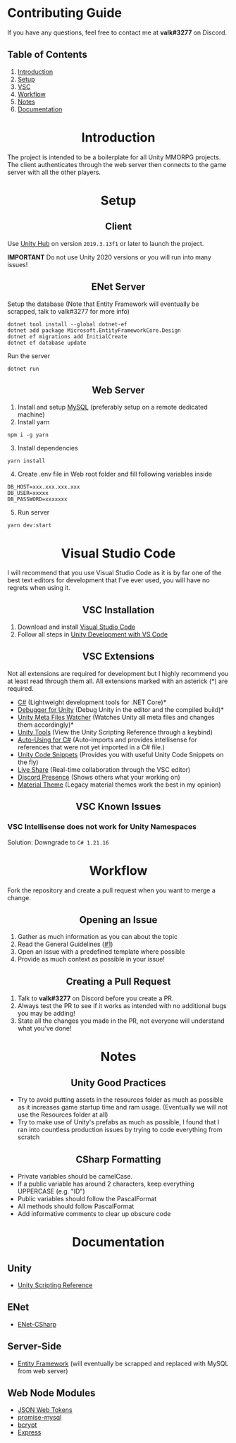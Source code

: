 <h1>Contributing Guide</h1>

If you have any questions, feel free to contact me at **valk#3277** on Discord.

<h2>Table of Contents</h2>

1. [Introduction](#introduction)
2. [Setup](#setup)
3. [VSC](#visual-studio-code)
4. [Workflow](#workflow)
5. [Notes](#notes)
6. [Documentation](#documentation)

<h1 align="center">Introduction</h1>

The project is intended to be a boilerplate for all Unity MMORPG projects. The client authenticates through the web server then connects to the game server with all the other players.

<h1 align="center">Setup</h1>
<h2 align="center">Client</h2>

Use [Unity Hub](https://unity3d.com/get-unity/download) on version `2019.3.13f1` or later to launch the project.

**IMPORTANT** Do not use Unity 2020 versions or you will run into many issues!

<h2 align="center">ENet Server</h2>

Setup the database (Note that Entity Framework will eventually be scrapped, talk to valk#3277 for more info)
```
dotnet tool install --global dotnet-ef
dotnet add package Microsoft.EntityFrameworkCore.Design
dotnet ef migrations add InitialCreate
dotnet ef database update
```
Run the server
```
dotnet run
```

<h2 align="center">Web Server</h2>

1. Install and setup [MySQL](https://dev.mysql.com/downloads/installer/) (preferably setup on a remote dedicated machine)
2. Install yarn 
```
npm i -g yarn
```
3. Install dependencies 
```
yarn install
```
4. Create .env file in Web root folder and fill following variables inside
```
DB_HOST=xxx.xxx.xxx.xxx
DB_USER=xxxxx
DB_PASSWORD=xxxxxxx
```
5. Run server
```
yarn dev:start
```

<h1 align="center">Visual Studio Code</h1>

I will recommend that you use Visual Studio Code as it is by far one of the best text editors for development that I've ever used, you will have no regrets when using it.

<h2 align="center">VSC Installation</h2>

1. Download and install [Visual Studio Code](https://code.visualstudio.com)
2. Follow all steps in [Unity Development with VS Code](https://code.visualstudio.com/docs/other/unity)

<h2 align="center">VSC Extensions</h2>

Not all extensions are required for development but I highly recommend you at least read through them all. All extensions marked with an asterick (*) are required.
- [C#](https://marketplace.visualstudio.com/items?itemName=ms-dotnettools.csharp) (Lightweight development tools for .NET Core)*
- [Debugger for Unity](https://marketplace.visualstudio.com/items?itemName=Unity.unity-debug) (Debug Unity in the editor and the compiled build)*
- [Unity Meta Files Watcher](https://marketplace.visualstudio.com/items?itemName=PTD.vscode-unitymeta) (Watches Unity all meta files and changes them accordingly)*
- [Unity Tools](https://marketplace.visualstudio.com/items?itemName=Tobiah.unity-tools) (View the Unity Scripting Reference through a keybind)
- [Auto-Using for C#](https://marketplace.visualstudio.com/items?itemName=Fudge.auto-using) (Auto-imports and provides intellisense for references that were not yet imported in a C# file.)
- [Unity Code Snippets](https://marketplace.visualstudio.com/items?itemName=kleber-swf.unity-code-snippets) (Provides you with useful Unity Code Snippets on the fly)
- [Live Share](https://marketplace.visualstudio.com/items?itemName=MS-vsliveshare.vsliveshare) (Real-time collaboration through the VSC editor)
- [Discord Presence](https://marketplace.visualstudio.com/items?itemName=icrawl.discord-vscode) (Shows others what your working on)
- [Material Theme](https://marketplace.visualstudio.com/items?itemName=Equinusocio.vsc-material-theme) (Legacy material themes work the best in my opinion)

<h2 align="center">VSC Known Issues</h2>
<h3>VSC Intellisense does not work for Unity Namespaces</h3>

Solution: Downgrade to `C# 1.21.16`

<h1 align="center">Workflow</h1>

Fork the repository and create a pull request when you want to merge a change.

<h2 align="center">Opening an Issue</h2>

1. Gather as much information as you can about the topic
2. Read the General Guidelines ([#1](https://github.com/valkyrienyanko/ENet-Model/issues/1))
3. Open an issue with a predefined template where possible
4. Provide as much context as possible in your issue!

<h2 align="center">Creating a Pull Request</h2>

1. Talk to **valk#3277** on Discord before you create a PR.
2. Always test the PR to see if it works as intended with no additional bugs you may be adding!
3. State all the changes you made in the PR, not everyone will understand what you've done!

<h1 align="center">Notes</h1>
<h2 align="center">Unity Good Practices</h2>

- Try to avoid putting assets in the resources folder as much as possible as it increases game startup time and ram usage. (Eventually we will not use the Resources folder at all)
- Try to make use of Unity's prefabs as much as possible, I found that I ran into countless production issues by trying to code everything from scratch

<h2 align="center">CSharp Formatting</h2>

- Private variables should be camelCase.
- If a public variable has around 2 characters, keep everything UPPERCASE (e.g. "ID")
- Public variables should follow the PascalFormat
- All methods should follow PascalFormat
- Add informative comments to clear up obscure code

<h1 align="center">Documentation</h1>
<h2>Unity</h2>

- [Unity Scripting Reference](https://docs.unity3d.com/ScriptReference/)

<h2>ENet</h2>

- [ENet-CSharp](https://github.com/nxrighthere/ENet-CSharp)

<h2>Server-Side</h2>

- [Entity Framework](https://docs.microsoft.com/en-us/ef/) (will eventually be scrapped and replaced with MySQL from web server)

<h2>Web Node Modules</h2>

- [JSON Web Tokens](https://jwt.io)
- [promise-mysql](https://www.npmjs.com/package/promise-mysql)
- [bcrypt](https://www.npmjs.com/package/bcrypt)
- [Express](https://www.npmjs.com/package/express)
